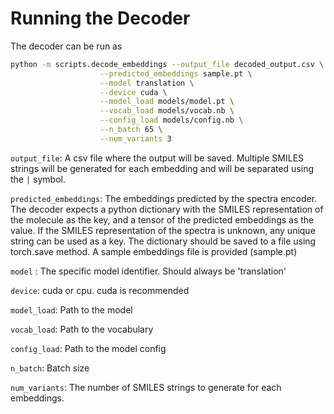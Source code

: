 # Running the Decoder


The decoder can be run as 

```bash
python -m scripts.decode_embeddings --output_file decoded_output.csv \
				    --predicted_embeddings sample.pt \
				    --model translation \
				    --device cuda \
				    --model_load models/model.pt \
				    --vocab_load models/vocab.nb \
				    --config_load models/config.nb \
				    --n_batch 65 \
				    --num_variants 3 
```

`output_file`: A csv file where the output will be saved. Multiple SMILES strings will be generated for each embedding and will be separated using the `|` symbol.

`predicted_embeddings`: The embeddings predicted by the spectra encoder. The decoder expects a python dictionary with the SMILES representation of the molecule as the key, and a tensor of the predicted embeddings as the value. If the SMILES representation of the spectra is unknown, any unique string can be used as a key. The dictionary should be saved to a file using torch.save method. A sample embeddings file is provided (sample.pt)

`model` : The specific model identifier. Should always be 'translation'

`device`: cuda or cpu. cuda is recommended

`model_load`: Path to the model

`vocab_load`: Path to the vocabulary

`config_load`: Path to the model config

`n_batch`: Batch size

`num_variants`: The number of SMILES strings to generate for each embeddings.



